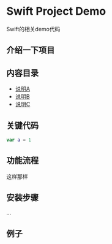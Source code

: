 # Swift Project Demo

Swift的相关demo代码

## 介绍一下项目


## 内容目录

- [说明A]("")
- [说明B]("")
- [说明C]("")


## 关键代码
```swift
var a = 1
```

## 功能流程
这样那样


## 安装步骤
...

## 例子